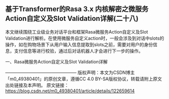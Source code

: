 ## 基于Transformer的Rasa 3.x 内核解密之微服务Action自定义及Slot Validation详解(二十八)
本文继续围绕工业级业务对话平台和框架Rasa微服务Action自定义及Slot Validation进行解析。在使用微服务自定义action时，一般会涉及到对话中slots的操作，如在购物场景下从用户输入信息提取到slots之前，需要对用户的身份信息，支付信息等进行校验，通过后对话机器人才会进行下一步的操作。

一、Rasa微服务Action自定义及Slot Validation详解


————————————————
版权声明：本文为CSDN博主「m0_49380401」的原创文章，遵循CC 4.0 BY-SA版权协议，转载请附上原文出处链接及本声明。
原文链接：https://blog.csdn.net/m0_49380401/article/details/122659614
